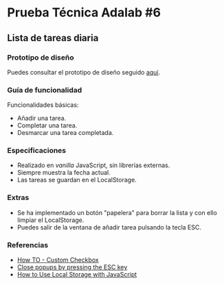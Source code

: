# Prueba Técnica Adalab #6
## Lista de tareas diaria

### Prototipo de diseño

Puedes consultar el prototipo de diseño seguido [aquí](https://sketch.cloud/s/KA9e1/all/todo-list/principal/play).

### Guía de funcionalidad

Funcionalidades básicas:

* Añadir una tarea.
* Completar una tarea.
* Desmarcar una tarea completada.

### Especificaciones

* Realizado en *vanilla* JavaScript, sin librerías externas.
* Siempre muestra la fecha actual.
* Las tareas se guardan en el LocalStorage.

### Extras

* Se ha implementado un botón "papelera" para borrar la lista y con ello limpiar el LocalStorage.
* Puedes salir de la ventana de añadir tarea pulsando la tecla ESC.

### Referencias

- [How TO - Custom Checkbox](https://www.w3schools.com/howto/howto_css_custom_checkbox.asp)
- [Close popups by pressing the ESC key](https://madskristensen.net/blog/close-popups-by-pressing-the-esc-key/)
- [How to Use Local Storage with JavaScript](https://www.taniarascia.com/how-to-use-local-storage-with-javascript/)
